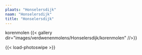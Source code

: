```yaml
---
plaats: "Honselersdijk"
naam: "Honselersdijk"
title: "Honselersdijk"
---
```


korenmolen
{{< gallery dir="images/verdwenenmolens/Honselersdijk/korenmolen" //>}}

{{< load-photoswipe >}}